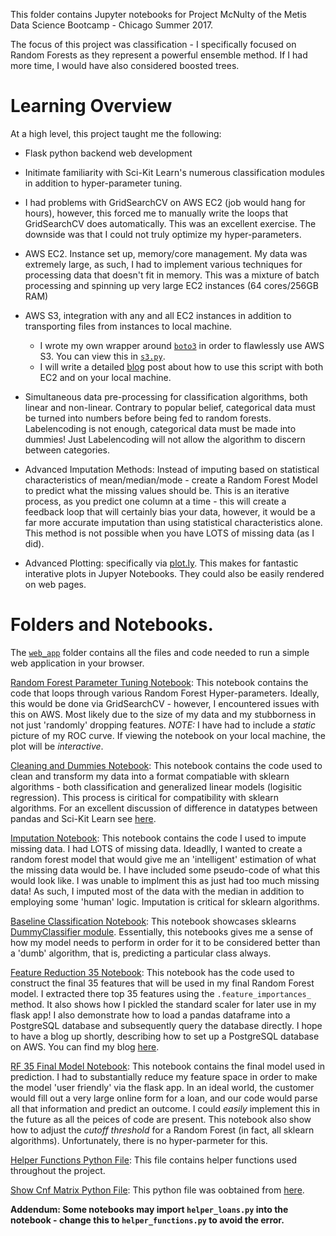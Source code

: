 This folder contains Jupyter notebooks for Project McNulty of the Metis Data Science Bootcamp - Chicago Summer 2017.

The focus of this project was classification - I specifically focused on Random Forests as they represent a powerful ensemble method. If I had more time, I would have also considered boosted trees.

# Learning Overview

At a high level, this project taught me the following:

- Flask python backend web development

- Initimate familiarity with Sci-Kit Learn's numerous classification modules in addition to hyper-parameter tuning.

- I had problems with GridSearchCV on AWS EC2 (job would hang for hours), however, this forced me to manually write the loops that GridSearchCV does automatically. This was an excellent exercise. The downside was that I could not truly optimize my hyper-parameters.

- AWS EC2. Instance set up, memory/core management. My data was extremely large, as such, I had to implement various techniques for processing data that doesn't fit in memory. This was a mixture of batch processing and spinning up very large EC2 instances (64 cores/256GB RAM)

- AWS S3, integration with any and all EC2 instances in addition to transporting files from instances to local machine.
  - I wrote my own wrapper around [`boto3`](https://boto3.readthedocs.io/en/latest/) in order to flawlessly use AWS S3. You can view this in [`s3.py`](https://github.com/igabr/Metis_Projects_Chicago_2017/blob/master/Project_McNulty_03/s3.py).
  - I will write a detailed [blog](https://www.ibrahimgabr.com/blog) post about how to use this script with both EC2 and on your local machine.
  
- Simultaneous data pre-processing for classification algorithms, both linear and non-linear. Contrary to popular belief, categorical data must be turned into numbers before being fed to random forests. Labelencoding is not enough, categorical data must be made into dummies! Just Labelencoding will not allow the algorithm to discern between categories. 

- Advanced Imputation Methods: Instead of imputing based on statistical characteristics of mean/median/mode - create a Random Forest Model to predict what the missing values should be. This is an iterative process, as you predict one column at a time - this will create a feedback loop that will certainly bias your data, however, it would be a far more accurate imputation than using statistical characteristics alone. This method is not possible when you have LOTS of missing data (as I did).

- Advanced Plotting: specifically via [plot.ly](https://plot.ly/). This makes for fantastic interative plots in Jupyer Notebooks. They could also be easily rendered on web pages.

# Folders and Notebooks.

The [`web_app`](https://github.com/igabr/Metis_Projects_Chicago_2017/blob/master/Project_McNulty_03/web_app) folder contains all the files and code needed to run a simple web application in your browser.

[Random Forest Parameter Tuning Notebook](https://github.com/igabr/Metis_Projects_Chicago_2017/blob/master/Project_McNulty_03/Random_Forest_Parameter_Tuning.ipynb): This notebook contains the code that loops through various Random Forest Hyper-parameters. Ideally, this would be done via GridSearchCV - however, I encountered issues with this on AWS. Most likely due to the size of my data and my stubborness in not just 'randomly' dropping features. _NOTE:_ I have had to include a _static_ picture of my ROC curve. If viewing the notebook on your local machine, the plot will be _interactive_.

[Cleaning and Dummies Notebook](https://github.com/igabr/Metis_Projects_Chicago_2017/blob/master/Project_McNulty_03/Cleaning_and_dummies.ipynb): This notebook contains the code used to clean and transform my data into a format compatiable with sklearn algorithms - both classification and generalized linear models (logisitic regression). This process is ciritical for compatibility with sklearn algorithms. For an excellent discussion of difference in datatypes between pandas and Sci-Kit Learn see [here](https://www.safaribooksonline.com/oriole/the-pandas-scikit-learn-data-type-divide).

[Imputation Notebook](https://github.com/igabr/Metis_Projects_Chicago_2017/blob/master/Project_McNulty_03/Imputation_Notebook.ipynb): This notebook contains the code I used to impute missing data. I had LOTS of missing data. Ideadlly, I wanted to create a random forest model that would give me an 'intelligent' estimation of what the missing data would be. I have included some pseudo-code of what this would look like. I was unable to implment this as just had too much missing data! As such, I imputed most of the data with the median in addition to employing some 'human' logic. Imputation is critical for sklearn algorithms.

[Baseline Classification Notebook](https://github.com/igabr/Metis_Projects_Chicago_2017/blob/master/Project_McNulty_03/Baseline_Classification_Notebook.ipynb): This notebook showcases sklearns [DummyClassifier module](http://scikit-learn.org/stable/modules/generated/sklearn.dummy.DummyClassifier.html). Essentially, this notebooks gives me a sense of how my model needs to perform in order for it to be considered better than a 'dumb' algorithm, that is, predicting a particular class always.

[Feature Reduction 35 Notebook](https://github.com/igabr/Metis_Projects_Chicago_2017/blob/master/Project_McNulty_03/feature_reduction_35.ipynb): This notebook has the code used to construct the final 35 features that will be used in my final Random Forest model. I extracted there top 35 features using the  `.feature_importances_` method. It also shows how I pickled the standard scaler for later use in my flask app! I also demonstrate how to load a pandas dataframe into a PostgreSQL database and subsequently query the database directly. I hope to have a blog up shortly, describing how to set up a PostgreSQL database on AWS. You can find my blog [here](https://ibrahimgabr.com/blog).

[RF 35 Final Model Notebook](https://github.com/igabr/Metis_Projects_Chicago_2017/blob/master/Project_McNulty_03/rf_35_final_model.ipynb): This notebook contains the final model used in prediction. I had to substantially reduce my feature space in order to make the model 'user friendly' via the flask app. In an ideal world, the customer would fill out a very large online form for a loan, and our code would parse all that information and predict an outcome. I could _easily_ implement this in the future as all the peices of code are present. This notebook also show how to adjust the _cutoff threshold_ for a Random Forest (in fact, all sklearn algorithms). Unfortunately, there is no hyper-parmeter for this.

[Helper Functions Python File](https://github.com/igabr/Metis_Projects_Chicago_2017/blob/master/Project_McNulty_03/helper_functions.py): This file contains helper functions used throughout the project.

[Show Cnf Matrix Python File](https://github.com/igabr/Metis_Projects_Chicago_2017/blob/master/Project_McNulty_03/show_cnf_matrix.py): This python file was oobtained from [here](https://notmatthancock.github.io/2015/10/28/confusion-matrix.html).


**Addendum: Some notebooks may import `helper_loans.py` into the notebook - change this to `helper_functions.py` to avoid the error.**
